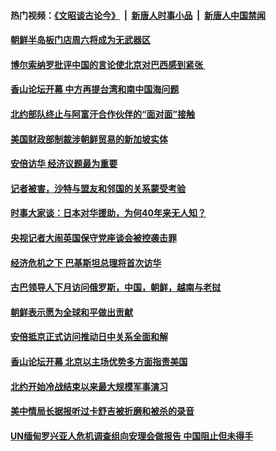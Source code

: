 #### 热门视频：[《文昭谈古论今》](https://github.com/gfw-breaker/wenzhao/blob/master/README.md?t=10260333) &nbsp;|&nbsp; [新唐人时事小品](https://github.com/gfw-breaker/ntdtv-comedy/blob/master/README.md?t=10260333) &nbsp;|&nbsp; [新唐人中国禁闻](https://github.com/gfw-breaker/ntdtv-news/blob/master/README.md?t=10260333)

#### [朝鲜半岛板门店周六将成为无武器区](../pages/z__yoerrvp/4630057.md?t=10260333) 

#### [博尔索纳罗批评中国的言论使北京对巴西感到紧张 ](../pages/z__yoerrvp/4629540.md?t=10260333) 

#### [香山论坛开幕 中方再提台湾和南中国海问题](../pages/z__yoerrvp/4629521.md?t=10260333) 

#### [北约部队终止与阿富汗合作伙伴的“面对面”接触](../pages/z__yoerrvp/4629497.md?t=10260333) 

#### [美国财政部制裁涉朝鲜贸易的新加坡实体](../pages/z__yoerrvp/4629336.md?t=10260333) 

#### [安倍访华 经济议题最为重要 ](../pages/z__yoerrvp/4629000.md?t=10260333) 

#### [记者被害，沙特与盟友和邻国的关系蒙受考验 ](../pages/z__yoerrvp/4628960.md?t=10260333) 

#### [时事大家谈：日本对华援助，为何40年来无人知？](../pages/z__yoerrvp/4628893.md?t=10260333) 

#### [央视记者大闹英国保守党座谈会被控袭击罪 ](../pages/z__yoerrvp/4628880.md?t=10260333) 

#### [经济危机之下 巴基斯坦总理将首次访华 ](../pages/z__yoerrvp/4628862.md?t=10260333) 

#### [古巴领导人下月访问俄罗斯，中国，朝鲜，越南与老挝](../pages/z__yoerrvp/4628849.md?t=10260333) 

#### [朝鲜表示愿为全球和平做出贡献 ](../pages/z__yoerrvp/4628605.md?t=10260333) 

#### [安倍抵京正式访问推动日中关系全面和解](../pages/z__yoerrvp/4628575.md?t=10260333) 

#### [香山论坛开幕 北京以主场优势多方面指责美国](../pages/z__yoerrvp/4628518.md?t=10260333) 

#### [北约开始冷战结束以来最大规模军事演习](../pages/z__yoerrvp/4628495.md?t=10260333) 

#### [美中情局长据报听过卡舒吉被折磨和被杀的录音](../pages/z__yoerrvp/4628485.md?t=10260333) 

#### [UN缅甸罗兴亚人危机调查组向安理会做报告 中国阻止但未得手](../pages/z__yoerrvp/4628466.md?t=10260333) 

